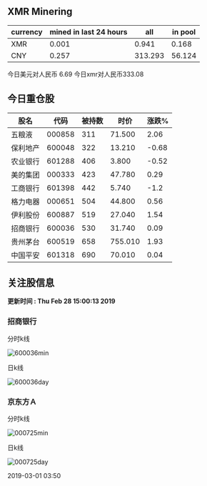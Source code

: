 ## XMR Minering

|currency|mined in last 24 hours|all|in pool|
|---|---|---|---|
|XMR|0.001|0.941|0.168|
|CNY|0.257|313.293|56.124|

今日美元对人民币 6.69	今日xmr对人民币333.08


## 今日重仓股 

|股名|代码|被持数|时价|涨跌%|
|---|---|---|---|---|
|五粮液|000858|311|71.500|2.06|
|保利地产|600048|322|13.210|-0.68|
|农业银行|601288|406|3.800|-0.52|
|美的集团|000333|423|47.780|0.29|
|工商银行|601398|442|5.740|-1.2|
|格力电器|000651|504|44.800|0.56|
|伊利股份|600887|519|27.040|1.54|
|招商银行|600036|530|31.740|0.09|
|贵州茅台|600519|658|755.010|1.93|
|中国平安|601318|690|70.010|0.04|

## 关注股信息
**更新时间 : Thu Feb 28 15:00:13 2019**
### 招商银行 
分时k线

![600036min](http://image.sinajs.cn/newchart/min/n/sh600036.gif)

日k线

![600036day](http://image.sinajs.cn/newchart/daily/n/sh600036.gif)

### 京东方Ａ 
分时k线

![000725min](http://image.sinajs.cn/newchart/min/n/sz000725.gif)

日k线

![000725day](http://image.sinajs.cn/newchart/daily/n/sz000725.gif)

2019-03-01 03:50